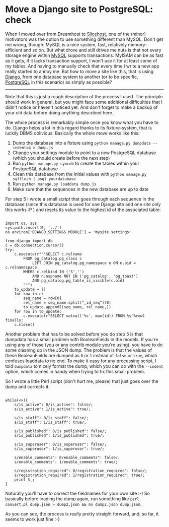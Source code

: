 # Move a Django site to PostgreSQL: check

When I moved over from Dreamhost to [Slicehost](http://www.slicehost.com), one of the (minor) motivators was the option to use something different than MySQL. Don't get me wrong, though: MySQL is a nice system, fast, relatively memory-efficient and so on. But what drove and still drives me nuts is that not every storage engine within [MySQL](http://www.mysql.com) supports transactions. MyISAM can be as fast as it gets, if it lacks transaction support, I won't use it for at least some of my tables. And having to manually check that every time I write a new app really started to annoy me. But how to move a site like this, that is using [Django](http://www.djangoproject.com), from one database system to another (or to be specific, [PostgreSQL](http://www.postgresql.org) in this scenario) as simply as possible?


-------------------------------

Note that this is just a rough description of the process I used. The principle should work in general, but you might face some additional difficulties that I didn't notice or haven't noticed yet. And don't forget to make a backup of your old data before doing anything described here.

The whole process is remarkably simple once you know what you have to do. Django helps a lot in this regard thanks to its fixture-system, that is luckily DBMS oblivious. Basically the whole move works like this:

1. Dump the database into a fixture using `python manage.py dumpdata --indent=4 > dump.js`
2. Change your settings module to point to a new PostgreSQL database (which you should create before the next step)
3. Run `python manage.py syncdb` to create the tables within your PostgreSQL database
4. Clean this database from the initial values with `python manage.py sqlflush | psql yourdatabase`
5. Run `python manage.py loaddata dump.js`
6. Make sure that the sequences in the new database are up to date

For step 5 I wrote a small script that goes through each sequence in the database (since this database is used for one Django site and one site only this works :P ) and resets its value to the highest id of the associated table:

<pre><code>
import os, sys
sys.path.insert(0, '../')
os.environ['DJANGO_SETTINGS_MODULE'] = 'mysite.settings'

from django import db
c = db.connection.cursor()
try:
    c.execute(r"""SELECT c.relname
        FROM pg_catalog.pg_class c
            LEFT JOIN pg_catalog.pg_namespace n ON n.oid = c.relnamespace
        WHERE c.relkind IN ('S','')
            AND n.nspname NOT IN ('pg_catalog', 'pg_toast')
            AND pg_catalog.pg_table_is_visible(c.oid)
        """)
    to_update = []
    for row in c:
        seq_name = row[0]
        rel_name = seq_name.split("_id_seq")[0]
        to_update.append((seq_name, rel_name,))
    for row in to_update:
        c.execute(r"SELECT setval('%s', max(id)) FROM %s"%row)
finally:
    c.close()
</code></pre>

Another problem that has to be solved before you do step 5 is that dumpdata has a small problem with BooleanFields in the models. If you're using any of those (you or any contrib module you're using), you have to do some cleaning up in the JSON dump. The problem is that the values of these BooleanFields are dumped as `0` or `1` instead of `false` or `true`, which confuses loaddata to no end. To make it easy for any processing script, I told `dumpdata` to nicely format the dump, which you can do with the `--indent` option, which comes in handy when trying to fix this small problem.

So I wrote a little Perl script (don't hurt me, please) that just goes over the dump and corrects it:

<pre><code>
while(<>){
    s/is_active": 0/is_active": false/;
    s/is_active": 1/is_active": true/;
    
    s/is_staff": 0/is_staff": false/;
    s/is_staff": 1/is_staff": true/;
    
    s/is_published": 0/is_published": false/;
    s/is_published": 1/is_published": true/;
    
    s/is_superuser": 0/is_superuser": false/;
    s/is_superuser": 1/is_superuser": true/;

    s/enable_comments": 0/enable_comments": false/;
    s/enable_comments": 1/enable_comments": true/;
    
    s/registration_required": 0/registration_required": false/;
    s/registration_required": 1/registration_required": true/;
    print $_;
}
</code></pre>

Naturally you'll have to correct the fieldnames for your own site :-) So basically before loading the dump again, run something like `perl convert.pl dump.json > dump2.json && mv dump2.json dump.json`.

As you can see, the process is really pretty straight forward, and, so far, it seems to work just fine :-)